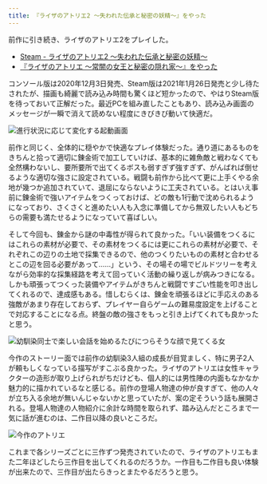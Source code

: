 ```yaml
---
title: 『ライザのアトリエ2 ～失われた伝承と秘密の妖精～』をやった
---
```


前作に引き続き、ライザのアトリエ2をプレイした。

- [Steam - ライザのアトリエ2 ～失われた伝承と秘密の妖精～](https://store.steampowered.com/app/1257290)
- [『ライザのアトリエ 〜常闇の女王と秘密の隠れ家〜』をやった](https://r7kamura.com/articles/2020-01-19-atelier-ryza)

コンソール版は2020年12月3日発売、Steam版は2021年1月26日発売と少し待たされたが、描画も綺麗で読み込み時間も驚くほど短かったので、やはりSteam版を待っておいて正解だった。最近PCを組み直したこともあり、読み込み画面のメッセージが一瞬で消えて読めない程度にきびきび動いて快適だ。

![](https://i.imgur.com/uMJnq1ph.jpg "進行状況に応じて変化する起動画面")

前作と同じく、全体的に穏やかで快適なプレイ体験だった。通り道にあるものをきちんと拾って適切に錬金術で加工していけば、基本的に雑魚敵と戦わなくても全然構わないし、要所要所で出てくるボスも弱すぎず強すぎず、がんばれば倒せるような適切な強さに設定されている。戦闘も前作から比べて更に上手くやる余地が幾つか追加されていて、退屈にならないように工夫されている。とはいえ事前に錬金術で強いアイテムをつくっておけば、どの敵も1行動で沈められるようになっており、さくさくと進めたい人も入念に準備してから無双したい人もどちらの需要も満たせるようになっていて喜ばしい。

そして今回も、錬金から謎の中毒性が得られて良かった。「いい装備をつくるにはこれらの素材が必要で、その素材をつくるには更にこれらの素材が必要で、それぞれこの辺りの土地で採集できるので、他のつくりたいものの素材と合わせるとこの辺を回る必要があって……」という、その場その場でビルドツリーを考えながら効率的な採集経路を考えて回っていく活動の繰り返しが病みつきになる。しかも頑張ってつくった装備やアイテムがきちんと戦闘ですごい性能を叩き出してくれるので、達成感もある。惜しむらくは、錬金を頑張るほどに手応えのある強敵があまり存在しておらず、プレイヤー自らゲームの難易度設定を上げることで対応することになる点。終盤の敵の強さをもっと引き上げてくれても良かったと思う。

![](https://i.imgur.com/1fsE6XDh.png "幼馴染同士で楽しい会話を始めるたびにつらそうな顔で見てくる女")

今作のストーリー面では前作の幼馴染3人組の成長が目覚ましく、特に男子2人が頼もしくなっている描写がすこぶる良かった。ライザのアトリエは女性キャラクターの造形が取り上げられがちだけども、個人的には男性陣の内面もなかなか魅力的に描かれているなと感じる。前作の登場人物達の仲が良すぎて、他の人々が立ち入る余地が無いんじゃないかと思っていたが、案の定そういう話も展開される。登場人物達の人物紹介に余計な時間を取られず、踏み込んだところまで一気に話が進むのは、二作目以降の良いところだ。

![](https://i.imgur.com/Jgw8LpSh.png "今作のアトリエ")

これまで各シリーズごとに三作ずつ発売されていたので、ライザのアトリエもまた二年ほどしたら三作目を出してくれるのだろうか。一作目も二作目も良い体験が出来たので、三作目が出たらきっとまたやるだろうと思う。
